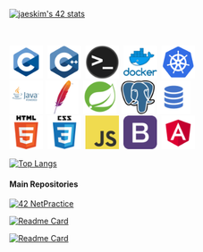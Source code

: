   
 [![jaeskim's 42 stats](https://badge42.herokuapp.com/api/stats/elaronda?privacyEmail=true)](https://github.com/JaeSeoKim/badge42)
  

<!--
![C](https://img.shields.io/badge/-C-A8B9CC?logo=c&logoColor=white&style=for-the-badge)
![JAVA](https://img.shields.io/badge/-Java-007396?logo=java&logoColor=white&style=for-the-badge)
![POSTGRESQL](https://img.shields.io/badge/-Postgresql-0064a5?logo=postgresql&logoColor=white&style=for-the-badge)
![SPRING](https://img.shields.io/badge/-Spring-6cb43c?logo=spring&logoColor=white&style=for-the-badge)

![JAVASCRIPT](https://img.shields.io/badge/-Javascript-F7DF1E?logo=javascript&logoColor=white&style=for-the-badge)
![BOOTSTRAP](https://img.shields.io/badge/-Bootstrap-7952B3?logo=bootstrap&logoColor=white&style=for-the-badge)
![ANGULAR](https://img.shields.io/badge/-AngularJS-E23237?logo=angularjs&logoColor=white&style=for-the-badge)
![JQUERY](https://img.shields.io/badge/-jQuery-0769AD?logo=jquery&logoColor=white&style=for-the-badge)

![ANDROIDSTUDIO](https://img.shields.io/badge/-AndroidStudio-3DDC84?logo=android-studio&logoColor=white&style=for-the-badge)
![DOCKER](https://img.shields.io/badge/-docker-2496ED?logo=docker&logoColor=white&style=for-the-badge)
![GIT](https://img.shields.io/badge/-git-F05032?logo=git&logoColor=white&style=for-the-badge)
-->
<!-- <div align=center width="100%"> -->
<br/><br/>
<img height="60" src="https://raw.githubusercontent.com/github/explore/f3e22f0dca2be955676bc70d6214b95b13354ee8/topics/c/c.png" alt="c">  <img height="60" src="https://raw.githubusercontent.com/github/explore/180320cffc25f4ed1bbdfd33d4db3a66eeeeb358/topics/cpp/cpp.png" alt="cpp">  <img height="60" src="https://raw.githubusercontent.com/github/explore/80688e429a7d4ef2fca1e82350fe8e3517d3494d/topics/terminal/terminal.png" alt="terminal">  <img height="60" src="https://raw.githubusercontent.com/github/explore/80688e429a7d4ef2fca1e82350fe8e3517d3494d/topics/docker/docker.png" alt="docker">  <img height="60" src="https://raw.githubusercontent.com/github/explore/80688e429a7d4ef2fca1e82350fe8e3517d3494d/topics/kubernetes/kubernetes.png" alt="kubernetes">
<br/>
<img height="60" src="https://raw.githubusercontent.com/github/explore/80688e429a7d4ef2fca1e82350fe8e3517d3494d/topics/java/java.png" alt="java"> <img height="60" src="https://raw.githubusercontent.com/github/explore/80688e429a7d4ef2fca1e82350fe8e3517d3494d/topics/maven/maven.png" alt="maven">  <img height="60" src="https://raw.githubusercontent.com/github/explore/80688e429a7d4ef2fca1e82350fe8e3517d3494d/topics/spring-boot/spring-boot.png" alt="spring">  <img height="60" src="https://raw.githubusercontent.com/github/explore/80688e429a7d4ef2fca1e82350fe8e3517d3494d/topics/postgresql/postgresql.png" alt="postgresql"> <img height="60" src="https://raw.githubusercontent.com/github/explore/80688e429a7d4ef2fca1e82350fe8e3517d3494d/topics/sql/sql.png" alt="sql">
<br/>
<img height="60" src="https://raw.githubusercontent.com/github/explore/80688e429a7d4ef2fca1e82350fe8e3517d3494d/topics/html/html.png" alt="html5">  <img height="60" src="https://raw.githubusercontent.com/github/explore/80688e429a7d4ef2fca1e82350fe8e3517d3494d/topics/css/css.png" alt="css">  <img height="60" src="https://raw.githubusercontent.com/github/explore/80688e429a7d4ef2fca1e82350fe8e3517d3494d/topics/javascript/javascript.png" alt="javascript">  <img height="60" src="https://raw.githubusercontent.com/github/explore/80688e429a7d4ef2fca1e82350fe8e3517d3494d/topics/bootstrap/bootstrap.png" alt="bootstrap">  <img height="60" src="https://raw.githubusercontent.com/github/explore/80688e429a7d4ef2fca1e82350fe8e3517d3494d/topics/angular/angular.png" alt="ang">

  
[![Top Langs](https://github-readme-stats.vercel.app/api/top-langs/?username=divinepet&theme=buefy&border_radius=16)](https://github.com/anuraghazra/github-readme-stats)

#### Main Repositories

[![42 NetPractice](https://github-readme-stats.vercel.app/api/pin/?username=divinepet&repo=NetPractice&show_icons=true&border_radius=16&theme=buefy)](https://github.com/divinepet/NetPractice)

[![Readme Card](https://github-readme-stats.vercel.app/api/pin/?username=divinepet&repo=TanksGame&show_icons=true&border_radius=16&theme=buefy)](https://github.com/divinepet/TanksGame)

[![Readme Card](https://github-readme-stats.vercel.app/api/pin/?username=divinepet&repo=JavaMultiChat&show_icons=true&border_radius=16&theme=buefy)](https://github.com/divinepet/JavaMultiChat)

  
<!-- </div> -->
<!--
**divinepet/divinepet** is a ✨ _special_ ✨ repository because its `README.md` (this file) appears on your GitHub profile.
[![Braydon's GitHub Banner](https://pbs.twimg.com/media/ET_CkQLXsAEYRf6.jpg)]
Here are some ideas to get you started:

[![Divinepet's GitHub stats](https://github-readme-stats.vercel.app/api?username=divinepet&show_icons=true&border_radius=12&theme=shades-of-purple)](https://github.com/anuraghazra/github-readme-stats)

<br>
<div width="100%" align="center">
  <a align="left" href="https://github.com/divinepet/NetPractice" title="NetPractice"><img align="left" height="135" width=auto src="https://github-readme-stats.vercel.app/api/pin/?username=divinepet&repo=NetPractice&show_icons=true&border_radius=16&theme=buefy"></a><a align="right" href="https://github.com/divinepet/TanksGame" title="Data Structures"><img align="right" height="135" width=auto src="https://github-readme-stats.vercel.app/api/pin/?username=divinepet&repo=TanksGame&show_icons=true&border_radius=16&theme=buefy"></a>
</div>
<br/><br/><br/><br/><br/><br/>

-->
